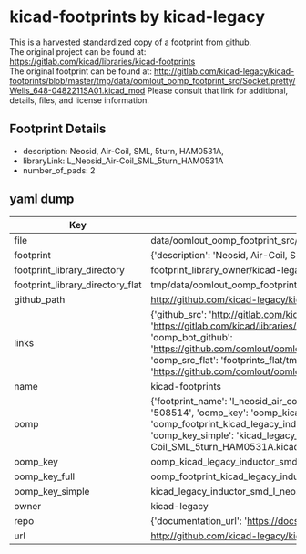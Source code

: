# kicad-footprints by kicad-legacy  
This is a harvested standardized copy of a footprint from github.  
The original project can be found at:  
https://gitlab.com/kicad/libraries/kicad-footprints  
The original footprint can be found at:
http://gitlab.com/kicad-legacy/kicad-footprints/blob/master/tmp/data/oomlout_oomp_footprint_src/Socket.pretty/Wells_648-0482211SA01.kicad_mod
Please consult that link for additional, details, files, and license information.  
## Footprint Details
* description: Neosid, Air-Coil, SML, 5turn, HAM0531A,  
* libraryLink: L_Neosid_Air-Coil_SML_5turn_HAM0531A  
* number_of_pads: 2  
## yaml dump  
| Key | Value |  
| --- | --- |  
| file | data/oomlout_oomp_footprint_src/kicad-footprints/Inductor_SMD.pretty/L_Neosid_Air-Coil_SML_5turn_HAM0531A.kicad_mod |  
| footprint | {'description': 'Neosid, Air-Coil, SML, 5turn, HAM0531A,', 'libraryLink': 'L_Neosid_Air-Coil_SML_5turn_HAM0531A', 'number_of_pads': 2} |  
| footprint_library_directory | footprint_library_owner/kicad-legacy_kicad-footprints |  
| footprint_library_directory_flat | tmp/data/oomlout_oomp_footprint_src/footprints_flat/kicad_legacy_inductor_smd_l_neosid_air_coil_sml_5turn_ham0531a/working |  
| github_path | http://github.com/kicad-legacy/kicad-footprints/blob/master/tmp/data/oomlout_oomp_footprint_src/Inductor_SMD.pretty/L_Neosid_Air-Coil_SML_5turn_HAM0531A.kicad_mod |  
| links | {'github_src': 'http://gitlab.com/kicad-legacy/kicad-footprints/blob/master/tmp/data/oomlout_oomp_footprint_src/Socket.pretty/Wells_648-0482211SA01.kicad_mod', 'github_src_repo': 'https://gitlab.com/kicad/libraries/kicad-footprints', 'oomp_bot': 'tmp/data/oomlout_oomp_footprint_src/footprints/kicad_legacy_inductor_smd_l_neosid_air_coil_sml_5turn_ham0531a/working', 'oomp_bot_github': 'https://github.com/oomlout/oomlout_oomp_footprint_bot/tree/main/tmp/data/oomlout_oomp_footprint_src/footprints/kicad_legacy_inductor_smd_l_neosid_air_coil_sml_5turn_ham0531a/working', 'oomp_src_flat': 'footprints_flat/tmp/data/oomlout_oomp_footprint_src/footprints_flat/kicad_legacy_inductor_smd_l_neosid_air_coil_sml_5turn_ham0531a/working', 'oomp_src_flat_github': 'https://github.com/oomlout/oomlout_oomp_footprint_src/tree/main/tmp/data/oomlout_oomp_footprint_src/footprints_flat/kicad_legacy_inductor_smd_l_neosid_air_coil_sml_5turn_ham0531a/working'} |  
| name | kicad-footprints |  
| oomp | {'footprint_name': 'l_neosid_air_coil_sml_5turn_ham0531a', 'library_name': 'inductor_smd', 'md5': '508514e44d02674288a66049f0c7cc4f', 'md5_10': '508514e44d', 'md5_5': '50851', 'md5_6': '508514', 'oomp_key': 'oomp_kicad_legacy_inductor_smd_l_neosid_air_coil_sml_5turn_ham0531a', 'oomp_key_extra': 'oomp_footprint_kicad_legacy_inductor_smd_l_neosid_air_coil_sml_5turn_ham0531a', 'oomp_key_full': 'oomp_footprint_kicad_legacy_inductor_smd_l_neosid_air_coil_sml_5turn_ham0531a_508514', 'oomp_key_simple': 'kicad_legacy_inductor_smd_l_neosid_air_coil_sml_5turn_ham0531a', 'original_filename': 'data/oomlout_oomp_footprint_src/kicad-footprints/Inductor_SMD.pretty/L_Neosid_Air-Coil_SML_5turn_HAM0531A.kicad_mod', 'owner_name': 'kicad_legacy'} |  
| oomp_key | oomp_kicad_legacy_inductor_smd_l_neosid_air_coil_sml_5turn_ham0531a |  
| oomp_key_full | oomp_footprint_kicad_legacy_inductor_smd_l_neosid_air_coil_sml_5turn_ham0531a |  
| oomp_key_simple | kicad_legacy_inductor_smd_l_neosid_air_coil_sml_5turn_ham0531a |  
| owner | kicad-legacy |  
| repo | {'documentation_url': 'https://docs.github.com/rest/repos/repos#get-a-repository', 'message': 'Not Found'} |  
| url | http://github.com/kicad-legacy/kicad-footprints |  

